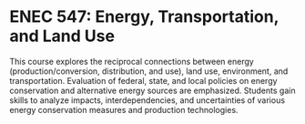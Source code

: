 # ENEC 547: Energy, Transportation, and Land Use

This course explores the reciprocal connections between energy (production/conversion, distribution, and use), land use, environment, and transportation. Evaluation of federal, state, and local policies on energy conservation and alternative energy sources are emphasized. Students gain skills to analyze impacts, interdependencies, and uncertainties of various energy conservation measures and production technologies.